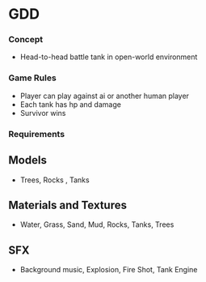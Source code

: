 # GDD #
### Concept ###

+ Head-to-head battle tank in open-world environment

### Game Rules ###

+ Player can play against ai or another human player
+ Each tank has hp and damage
+ Survivor wins

### Requirements ###

## Models ##

+ Trees, Rocks , Tanks

## Materials and Textures ##

+ Water, Grass, Sand, Mud, Rocks, Tanks, Trees

## SFX ##

+ Background music, Explosion, Fire Shot, Tank Engine



